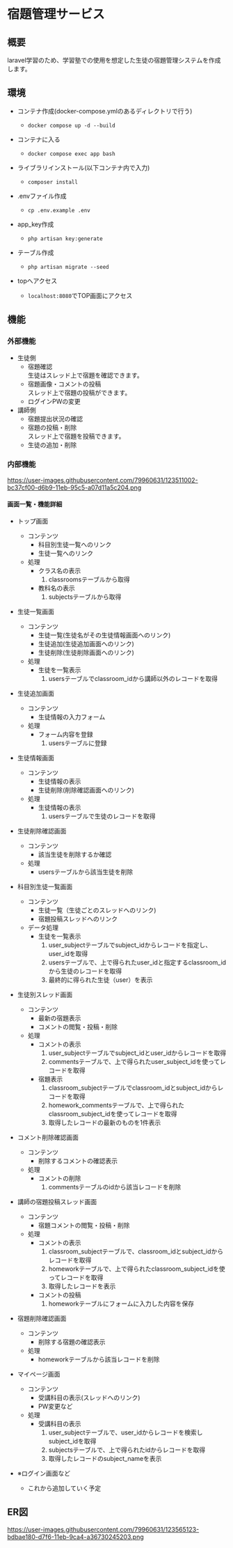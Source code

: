 # 宿題管理サービス

## 概要

laravel学習のため、学習塾での使用を想定した生徒の宿題管理システムを作成します。

## 環境

- コンテナ作成(docker-compose.ymlのあるディレクトリで行う)
    - `docker compose up -d --build`
- コンテナに入る
    - `docker compose exec app bash`
- ライブラリインストール(以下コンテナ内で入力)
    - `composer install`
- .envファイル作成
    - `cp .env.example .env`
- app_key作成
    - `php artisan key:generate`
- テーブル作成
    - `php artisan migrate --seed`

- topへアクセス
    - `localhost:8080`でTOP画面にアクセス

## 機能

### 外部機能

- 生徒側
    - 宿題確認  
      生徒はスレッド上で宿題を確認できます。
    - 宿題画像・コメントの投稿  
      スレッド上で宿題の投稿ができます。
    - ログインPWの変更
- 講師側
    - 宿題提出状況の確認
    - 宿題の投稿・削除  
      スレッド上で宿題を投稿できます。
    - 生徒の追加・削除

### 内部機能

https://user-images.githubusercontent.com/79960631/123511002-bc37cf00-d6b9-11eb-95c5-a07d11a5c204.png

#### 画面一覧・機能詳細

- トップ画面
    - コンテンツ
        - 科目別生徒一覧へのリンク
        - 生徒一覧へのリンク
    - 処理
        - クラス名の表示
            1. classroomsテーブルから取得
        - 教科名の表示
            1. subjectsテーブルから取得

- 生徒一覧画面
    - コンテンツ
        - 生徒一覧(生徒名がその生徒情報画面へのリンク)
        - 生徒追加(生徒追加画面へのリンク)
        - 生徒削除(生徒削除画面へのリンク)
    - 処理
        - 生徒を一覧表示
            1. usersテーブルでclassroom_idから講師以外のレコードを取得

- 生徒追加画面
    - コンテンツ
        - 生徒情報の入力フォーム
    - 処理
        - フォーム内容を登録
            1. usersテーブルに登録

- 生徒情報画面
    - コンテンツ
        - 生徒情報の表示
        - 生徒削除(削除確認画面へのリンク)
    - 処理
        - 生徒情報の表示
            1. usersテーブルで生徒のレコードを取得

- 生徒削除確認画面
    - コンテンツ
        - 該当生徒を削除するか確認
    - 処理
        - usersテーブルから該当生徒を削除

- 科目別生徒一覧画面
    - コンテンツ
        - 生徒一覧（生徒ごとのスレッドへのリンク)
        - 宿題投稿スレッドへのリンク
    - データ処理
        - 生徒を一覧表示
            1. user_subjectテーブルでsubject_idからレコードを指定し、user_idを取得
            2. usersテーブルで、上で得られたuser_idと指定するclassroom_idから生徒のレコードを取得
            3. 最終的に得られた生徒（user）を表示

- 生徒別スレッド画面
    - コンテンツ
        - 最新の宿題表示
        - コメントの閲覧・投稿・削除
    - 処理
        - コメントの表示
            1. user_subjectテーブルでsubject_idとuser_idからレコードを取得
            2. commentsテーブルで、上で得られたuser_subject_idを使ってレコードを取得
        - 宿題表示
            1. classroom_subjectテーブルでclassroom_idとsubject_idからレコードを取得
            2. homework_commentsテーブルで、上で得られたclassroom_subject_idを使ってレコードを取得
            3. 取得したレコードの最新のものを1件表示

- コメント削除確認画面
    - コンテンツ
        - 削除するコメントの確認表示
    - 処理
        - コメントの削除
            1. commentsテーブルのidから該当レコードを削除

- 講師の宿題投稿スレッド画面
    - コンテンツ
        - 宿題コメントの閲覧・投稿・削除
    - 処理
        - コメントの表示
            1. classroom_subjectテーブルで、classroom_idとsubject_idからレコードを取得
            2. homeworkテーブルで、上で得られたclassroom_subject_idを使ってレコードを取得
            3. 取得したレコードを表示
        - コメントの投稿
            1. homeworkテーブルにフォームに入力した内容を保存

- 宿題削除確認画面
    - コンテンツ
        - 削除する宿題の確認表示
    - 処理
        - homeworkテーブルから該当レコードを削除

- マイページ画面
    - コンテンツ
        - 受講科目の表示(スレッドへのリンク)
        - PW変更など
    - 処理
        - 受講科目の表示
            1. user_subjectテーブルで、user_idからレコードを検索しsubject_idを取得
            2. subjectsテーブルで、上で得られたidからレコードを取得
            3. 取得したレコードのsubject_nameを表示

- ※ログイン画面など
    - これから追加していく予定

## ER図

https://user-images.githubusercontent.com/79960631/123565123-bdbae180-d7f6-11eb-9ca4-a36730245203.png


